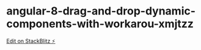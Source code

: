 # angular-8-drag-and-drop-dynamic-components-with-workarou-xmjtzz

[Edit on StackBlitz ⚡️](https://stackblitz.com/edit/angular-8-drag-and-drop-dynamic-components-with-workarou-xmjtzz)